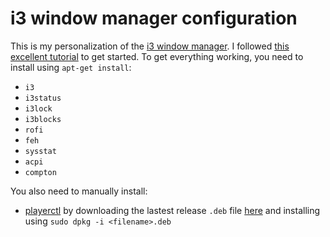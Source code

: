 # i3 window manager configuration

This is my personalization of the [i3 window manager](http://i3wm.org/). I followed [this excellent tutorial](https://www.youtube.com/watch?v=j1I63wGcvU4&list=PL5ze0DjYv5DbCv9vNEzFmP6sU7ZmkGzcf) to get started. To get everything working, you need to install using `apt-get install`:

- `i3`
- `i3status`
- `i3lock`
- `i3blocks`
- `rofi`
- `feh`
- `sysstat`
- `acpi`
- `compton`

You also need to manually install:

- [playerctl](https://github.com/acrisci/playerctl) by downloading the lastest release `.deb` file [here](https://github.com/acrisci/playerctl/releases) and installing using `sudo dpkg -i <filename>.deb`
